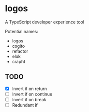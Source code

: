 # logos

A TypeScript developer experience tool

Potential names:
- logos
- cogito
- refactor
- elok
- crapht

## TODO

- [x] Invert if on return
- [ ] Invert if on continue
- [ ] Invert if on break
- [ ] Redundant if
